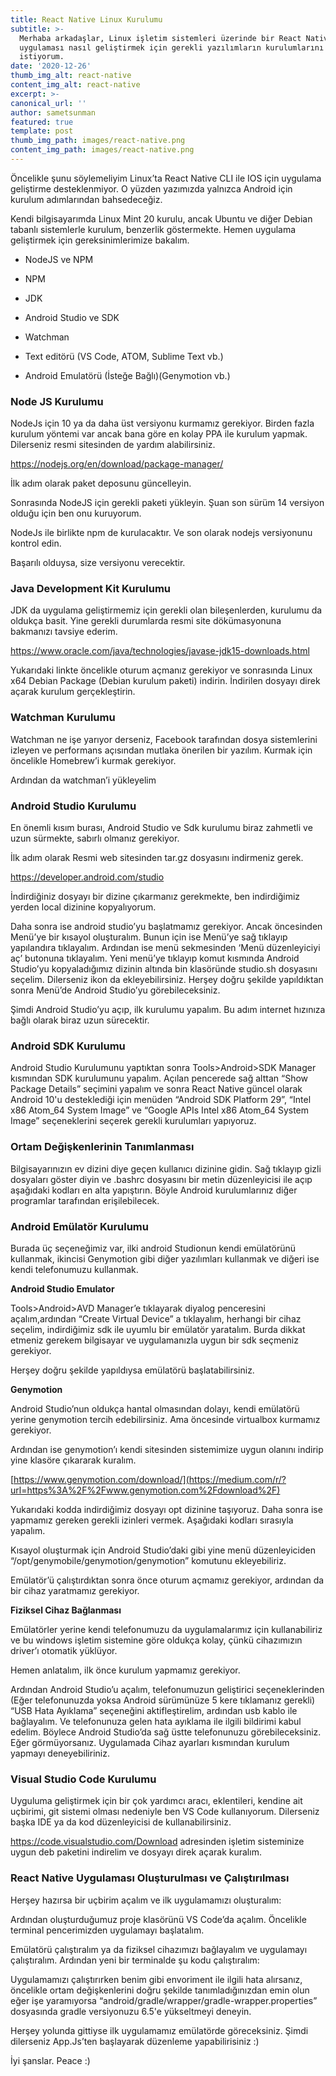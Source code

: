 ```yaml
---
title: React Native Linux Kurulumu
subtitle: >-
  Merhaba arkadaşlar, Linux işletim sistemleri üzerinde bir React Native
  uygulaması nasıl geliştirmek için gerekli yazılımların kurulumlarını anlatmak
  istiyorum.
date: '2020-12-26'
thumb_img_alt: react-native
content_img_alt: react-native
excerpt: >-
canonical_url: ''
author: sametsunman
featured: true
template: post
thumb_img_path: images/react-native.png
content_img_path: images/react-native.png
---
```

Öncelikle şunu söylemeliyim Linux’ta React Native CLI ile IOS için uygulama geliştirme desteklenmiyor. O yüzden yazımızda yalnızca Android için kurulum adımlarından bahsedeceğiz.


Kendi bilgisayarımda Linux Mint 20 kurulu, ancak Ubuntu ve diğer Debian tabanlı sistemlerle kurulum, benzerlik göstermekte. Hemen uygulama geliştirmek için gereksinimlerimize bakalım.

*   NodeJS ve NPM

*   NPM

*   JDK

*   Android Studio ve SDK

*   Watchman

*   Text editörü (VS Code, ATOM, Sublime Text vb.)

*   Android Emulatörü (İsteğe Bağlı)(Genymotion vb.)

### Node JS Kurulumu

NodeJs için 10 ya da daha üst versiyonu kurmamız gerekiyor. Birden fazla kurulum yöntemi var ancak bana göre en kolay PPA ile kurulum yapmak. Dilerseniz resmi sitesinden de yardım alabilirsiniz.

<https://nodejs.org/en/download/package-manager/>

İlk adım olarak paket deposunu güncelleyin.



Sonrasında NodeJS için gerekli paketi yükleyin. Şuan son sürüm 14 versiyon olduğu için ben onu kuruyorum.



NodeJs ile birlikte npm de kurulacaktır. Ve son olarak nodejs versiyonunu kontrol edin.



Başarılı olduysa, size versiyonu verecektir.

### Java Development Kit Kurulumu

JDK da uygulama geliştirmemiz için gerekli olan bileşenlerden, kurulumu da oldukça basit. Yine gerekli durumlarda resmi site dökümasyonuna bakmanızı tavsiye ederim.

<https://www.oracle.com/java/technologies/javase-jdk15-downloads.html>

Yukarıdaki linkte öncelikle oturum açmanız gerekiyor ve sonrasında Linux x64 Debian Package (Debian kurulum paketi) indirin. İndirilen dosyayı direk açarak kurulum gerçekleştirin.

### Watchman Kurulumu

Watchman ne işe yarıyor derseniz, Facebook tarafından dosya sistemlerini izleyen ve performans açısından mutlaka önerilen bir yazılım. Kurmak için öncelikle Homebrew’i kurmak gerekiyor.

Ardından da watchman’i yükleyelim

### Android Studio Kurulumu

En önemli kısım burası, Android Studio ve Sdk kurulumu biraz zahmetli ve uzun sürmekte, sabırlı olmanız gerekiyor.

İlk adım olarak Resmi web sitesinden tar.gz dosyasını indirmeniz gerek.

<https://developer.android.com/studio>

İndirdiğiniz dosyayı bir dizine çıkarmanız gerekmekte, ben indirdiğimiz yerden local dizinine kopyalıyorum.



Daha sonra ise android studio’yu başlatmamız gerekiyor. Ancak öncesinden Menü’ye bir kısayol oluşturalım. Bunun için ise Menü’ye sağ tıklayıp yapılandıra tıklayalım. Ardından ise menü sekmesinden ‘Menü düzenleyiciyi aç’ butonuna tıklayalım. Yeni menü’ye tıklayıp komut kısmında Android Studio’yu kopyaladığımız dizinin altında bin klasöründe studio.sh dosyasını seçelim. Dilerseniz ikon da ekleyebilirsiniz. Herşey doğru şekilde yapıldıktan sonra Menü’de Android Studio’yu görebileceksiniz.

Şimdi Android Studio’yu açıp, ilk kurulumu yapalım. Bu adım internet hızınıza bağlı olarak biraz uzun sürecektir.

### Android SDK Kurulumu

Android Studio Kurulumunu yaptıktan sonra Tools>Android>SDK Manager kısmından SDK kurulumunu yapalım. Açılan pencerede sağ alttan “Show Package Details” seçimini yapalım ve sonra React Native güncel olarak Android 10'u desteklediği için menüden “Android SDK Platform 29”, “Intel x86 Atom\_64 System Image” ve “Google APIs Intel x86 Atom\_64 System Image” seçeneklerini seçerek gerekli kurulumları yapıyoruz.

### Ortam Değişkenlerinin Tanımlanması

Bilgisayarınızın ev dizini diye geçen kullanıcı dizinine gidin. Sağ tıklayıp gizli dosyaları göster diyin ve .bashrc dosyasını bir metin düzenleyicisi ile açıp aşağıdaki kodları en alta yapıştırın. Böyle Android kurulumlarınız diğer programlar tarafından erişilebilecek.

### Android Emülatör Kurulumu

Burada üç seçeneğimiz var, ilki android Studionun kendi emülatörünü kullanmak, ikincisi Genymotion gibi diğer yazılımları kullanmak ve diğeri ise kendi telefonumuzu kullanmak.

**Android Studio Emulator**

Tools>Android>AVD Manager’e tıklayarak diyalog penceresini açalım,ardından “Create Virtual Device” a tıklayalım, herhangi bir cihaz seçelim, indirdiğimiz sdk ile uyumlu bir emülatör yaratalım. Burda dikkat etmeniz gerekem bilgisayar ve uygulamanızla uygun bir sdk seçmeniz gerekiyor.

Herşey doğru şekilde yapıldıysa emülatörü başlatabilirsiniz.

**Genymotion**

Android Studio’nun oldukça hantal olmasından dolayı, kendi emülatörü yerine genymotion tercih edebilirsiniz. Ama öncesinde virtualbox kurmamız gerekiyor.



Ardından ise genymotion’ı kendi sitesinden sistemimize uygun olanını indirip yine klasöre çıkararak kuralım.

[https://www.genymotion.com/download/](https://medium.com/r/?url=https%3A%2F%2Fwww.genymotion.com%2Fdownload%2F)




Yukarıdaki kodda indirdiğimiz dosyayı opt dizinine taşıyoruz. Daha sonra ise yapmamız gereken gerekli izinleri vermek. Aşağıdaki kodları sırasıyla yapalım.



Kısayol oluşturmak için Android Studio’daki gibi yine menü düzenleyiciden “/opt/genymobile/genymotion/genymotion” komutunu ekleyebiliriz.

Emülatör’ü çalıştırdıktan sonra önce oturum açmamız gerekiyor, ardından da bir cihaz yaratmamız gerekiyor.

**Fiziksel Cihaz Bağlanması**

Emülatörler yerine kendi telefonumuzu da uygulamalarımız için kullanabiliriz ve bu windows işletim sistemine göre oldukça kolay, çünkü cihazımızın driver’ı otomatik yüklüyor.

Hemen anlatalım, ilk önce kurulum yapmamız gerekiyor.



Ardından Android Studio’u açalım, telefonumuzun geliştirici seçeneklerinden (Eğer telefonunuzda yoksa Android sürümünüze 5 kere tıklamanız gerekli) “USB Hata Ayıklama” seçeneğini aktifleştirelim, ardından usb kablo ile bağlayalım. Ve telefonunuza gelen hata ayıklama ile ilgili bildirimi kabul edelim. Böylece Android Studio’da sağ üstte telefonunuzu görebileceksiniz. Eğer görmüyorsanız. Uygulamada Cihaz ayarları kısmından kurulum yapmayı deneyebiliriniz.

### Visual Studio Code Kurulumu

Uyguluma geliştirmek için bir çok yardımcı aracı, eklentileri, kendine ait uçbirimi, git sistemi olması nedeniyle ben VS Code kullanıyorum. Dilerseniz başka IDE ya da kod düzenleyicisi de kullanabilirsiniz.

<https://code.visualstudio.com/Download> adresinden işletim sisteminize uygun deb paketini indirelim ve dosyayı direk açarak kuralım.

### React Native Uygulaması Oluşturulması ve Çalıştırılması

Herşey hazırsa bir uçbirim açalım ve ilk uygulamamızı oluşturalım:



Ardından oluşturduğumuz proje klasörünü VS Code’da açalım. Öncelikle terminal pencerimizden uygulamayı başlatalım.



Emülatörü çalıştıralım ya da fiziksel cihazımızı bağlayalım ve uygulamayı çalıştıralım. Ardından yeni bir terminalde şu kodu çalıştıralım:



Uygulamamızı çalıştırırken benim gibi envoriment ile ilgili hata alırsanız, öncelikle ortam değişkenlerini doğru şekilde tanımladığınızdan emin olun eğer işe yaramıyorsa “android/gradle/wrapper/gradle-wrapper.properties” dosyasında gradle versiyonuzu 6.5'e yükseltmeyi deneyin.

Herşey yolunda gittiyse ilk uygulamamız emülatörde göreceksiniz. Şimdi dilerseniz App.Js’ten başlayarak düzenleme yapabilirisiniz :)

İyi şanslar. Peace :)
